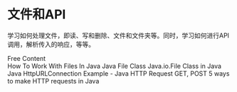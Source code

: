 # 文件和API

学习如何处理文件，即读、写和删除、文件和文件夹等。同时，学习如何进行API调用，解析传入的响应，等等。

<ResourceGroupTitle>Free Content</ResourceGroupTitle>   
<BadgeLink colorScheme='yellow' badgeText='Read' href='https://www.marcobehler.com/guides/java-files'>How To Work With Files In Java</BadgeLink>
<BadgeLink colorScheme='yellow' badgeText='Read' href='https://www.javatpoint.com/java-file-class'>Java File Class</BadgeLink>
<BadgeLink colorScheme='yellow' badgeText='Read' href='https://www.geeksforgeeks.org/file-class-in-java/'>Java.io.File Class in Java</BadgeLink>
<BadgeLink colorScheme='yellow' badgeText='Read' href='https://www.digitalocean.com/community/tutorials/java-httpurlconnection-example-java-http-request-get-post'>Java HttpURLConnection Example - Java HTTP Request GET, POST</BadgeLink>
<BadgeLink colorScheme='yellow' badgeText='Read' href='https://www.twilio.com/blog/5-ways-to-make-http-requests-in-java'>5 ways to make HTTP requests in Java</BadgeLink>